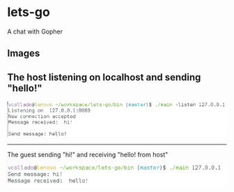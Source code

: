 # lets-go
A chat with Gopher

## Images

The host listening on localhost and sending "hello!"
------
![First capture](assets/host.png)

------
The guest sending "hi!" and receiving "hello! from host"

![Second capture](assets/guest.png)
